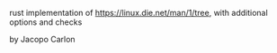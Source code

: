 rust implementation of <https://linux.die.net/man/1/tree>, 
with additional options and checks

by Jacopo Carlon
